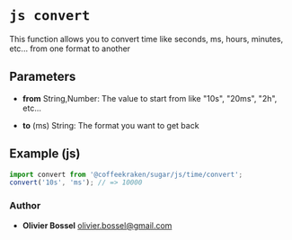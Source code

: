 


<!-- @namespace    sugar.js.time -->
<!-- @name    convert -->

# ```js convert ```


This function allows you to convert time like seconds, ms, hours, minutes, etc... from one format to another

## Parameters

- **from**  String,Number: The value to start from like "10s", "20ms", "2h", etc...

- **to** (ms) String: The format you want to get back



## Example (js)

```js
import convert from '@coffeekraken/sugar/js/time/convert';
convert('10s', 'ms'); // => 10000
```


### Author
- **Olivier Bossel** <a href="mailto:olivier.bossel@gmail.com">olivier.bossel@gmail.com</a> 



